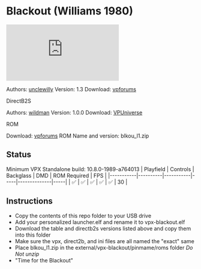 # Blackout (Williams 1980)

![Table Preview](https://www.vpforums.org/index.php?app=downloads&module=display&section=screenshot&record=117747&id=18393&full=1)

Authors: [unclewilly](https://www.vpforums.org/index.php?showuser=12)
Version: 1.3
Download: [vpforums](https://www.vpforums.org/index.php?s=50af10719051bb9819a689fdf3cb2a3e&app=downloads&showfile=18393)

DirectB2S

Authors: [wildman](https://vpuniverse.com/profile/5-wildman/)
Version: 1.0.0
Download: [VPUniverse](https://vpuniverse.com/profile/5-wildman/)

ROM

Download: [vpforums](https://www.vpforums.org/index.php?app=downloads&showfile=781)
ROM Name and version: blkou_l1.zip

## Status 

Minimum VPX Standalone build: 10.8.0-1989-a764013
| Playfield | Controls | Backglass | DMD | ROM Required | FPS | 
|-----------|----------|-----------|-----|--------------|-----|
| :white_check_mark: | :white_check_mark: | :white_check_mark: | :white_check_mark: | :white_check_mark: | 30 |

## Instructions

- Copy the contents of this repo folder to your USB drive
- Add your personalized launcher.elf and rename it to vpx-blackout.elf
- Download the table and directb2s versions listed above and copy them into this folder
- Make sure the vpx, direct2b, and ini files are all named the "exact" same
- Place blkou_l1.zip in the external/vpx-blackout/pinmame/roms folder *Do Not unzip*
- "Time for the Blackout"

